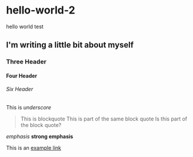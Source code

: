 # hello-world-2
hello world test

## I'm writing a little bit about myself

### Three Header

#### Four Header

###### Six Header

This is _underscore_

> This is blockquote
> This is part of the same block quote
Is this part of the block quote?

*emphasis*
**strong emphasis**

This is an [example link](https://github.com)

